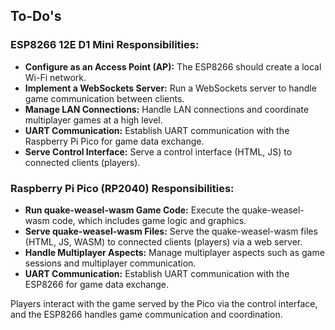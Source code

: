 ## To-Do's

### ESP8266 12E D1 Mini Responsibilities:

- **Configure as an Access Point (AP):** The ESP8266 should create a local Wi-Fi network.
- **Implement a WebSockets Server:** Run a WebSockets server to handle game communication between clients.
- **Manage LAN Connections:** Handle LAN connections and coordinate multiplayer games at a high level.
- **UART Communication:** Establish UART communication with the Raspberry Pi Pico for game data exchange.
- **Serve Control Interface:** Serve a control interface (HTML, JS) to connected clients (players).

### Raspberry Pi Pico (RP2040) Responsibilities:

- **Run quake-weasel-wasm Game Code:** Execute the quake-weasel-wasm code, which includes game logic and graphics.
- **Serve quake-weasel-wasm Files:** Serve the quake-weasel-wasm files (HTML, JS, WASM) to connected clients (players) via a web server.
- **Handle Multiplayer Aspects:** Manage multiplayer aspects such as game sessions and multiplayer communication.
- **UART Communication:** Establish UART communication with the ESP8266 for game data exchange.

Players interact with the game served by the Pico via the control interface, and the ESP8266 handles game communication and coordination.

